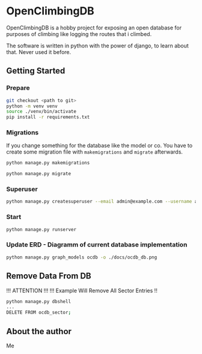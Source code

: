 # OpenClimbingDB

OpenClimbingDB is a hobby project for exposing an open database
for purposes of climbing like logging the routes that i climbed.

The software is written in python with the power of django, to
learn about that. Never used it before.

## Getting Started

### Prepare

```bash
git checkout <path to git>
python -m venv venv
source ./venv/bin/activate
pip install -r requirements.txt
```

### Migrations

If you change something for the database like the model or co. You have to create some migration file with `makemigrations` and `migrate` afterwards.

```bash
python manage.py makemigrations
```

```bash
python manage.py migrate
```

### Superuser

```bash
python manage.py createsuperuser --email admin@example.com --username admin
```

### Start

```bash
python manage.py runserver
```

### Update ERD - Diagramm of current database implementation

```bash
python manage.py graph_models ocdb -o ./docs/ocdb_db.png
```

## Remove Data From DB

!!! ATTENTION !!!
!!! Example Will Remove All Sector Entries !!

```bash
python manage.py dbshell
...
DELETE FROM ocdb_sector;
```

## About the author

Me
